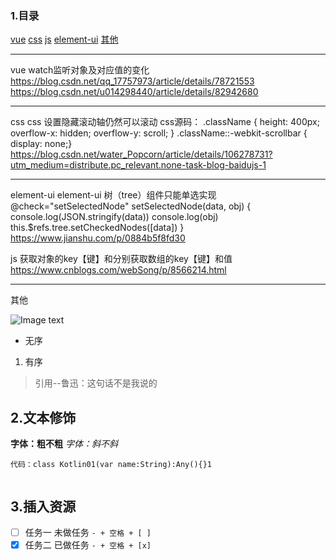 ### 1.目录
<a href="#1">vue</a>
<a href="#2">css</a>
<a href="#4">js</a>
<a href="#3">element-ui</a>
<a href="#99">其他</a>
***


<a name="1">vue</a>
watch监听对象及对应值的变化
https://blog.csdn.net/qq_17757973/article/details/78721553
https://blog.csdn.net/u014298440/article/details/82942680
***

<a name="2">css</a>
css 设置隐藏滚动轴仍然可以滚动
css源码：
.className {
  height: 400px;
  overflow-x: hidden;
  overflow-y: scroll;
}
.className::-webkit-scrollbar { display: none;}
https://blog.csdn.net/water_Popcorn/article/details/106278731?utm_medium=distribute.pc_relevant.none-task-blog-baidujs-1
***



<a name="3">element-ui</a>
element-ui 树（tree）组件只能单选实现
@check="setSelectedNode"
setSelectedNode(data, obj) {
console.log(JSON.stringify(data))
console.log(obj)
this.$refs.tree.setCheckedNodes([data])
}
https://www.jianshu.com/p/0884b5f8fd30


<a name="4">js</a>
获取对象的key【键】和分别获取数组的key【键】和值
https://www.cnblogs.com/webSong/p/8566214.html
***

<a name="99">其他</a>




![Image text](https://www.baidu.com/img/bd_logo1.png)
* 无序
1. 有序
> 引用--鲁迅：这句话不是我说的

## 2.文本修饰
**字体：粗不粗**
*字体：斜不斜*
```
代码：class Kotlin01(var name:String):Any(){}1


```

## 3.插入资源

- [ ] 任务一 未做任务 `- + 空格 + [ ]`
- [x] 任务二 已做任务 `- + 空格 + [x]`